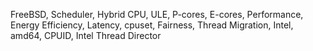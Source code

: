 FreeBSD, Scheduler, Hybrid CPU, ULE, P-cores, E-cores, Performance, Energy Efficiency, Latency, cpuset, Fairness, Thread Migration, Intel, amd64, CPUID, Intel Thread Director
